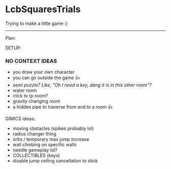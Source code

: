# LcbSquaresTrials
Trying to make a little game :)




--------------------------------

Plan:

SETUP:




### NO CONTEXT IDEAS
- you draw your own character
- you can go outside the game 👍
- *semi puzzle? Like, "Oh I need a key, dang it is in this other room"?*
- water room
- click to tp room?
- gravity changing room
- a hidden pipe to traverse from and to a room 👍


GIMICS ideas:
- moving obstacles (spikes probably lol)
- radius changer thing
- orbs / temporary max jump increase
- wall climbing on specific walls
- needle gameplay lol?
- COLLECTIBLES (keys)
- disable jump ceiling cancellation to stick